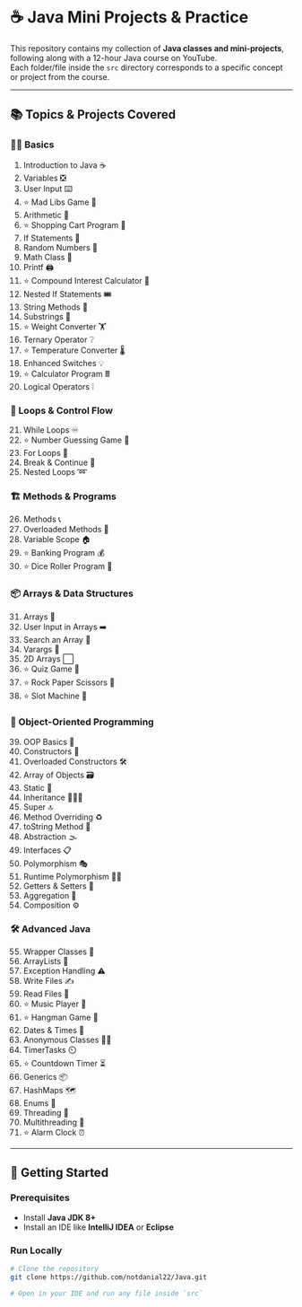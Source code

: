 # ☕ Java Mini Projects & Practice

This repository contains my collection of **Java classes and mini-projects**, following along with a 12-hour Java course on YouTube.  
Each folder/file inside the `src` directory corresponds to a specific concept or project from the course.

---

## 📚 Topics & Projects Covered

### 🧑‍💻 Basics
1. Introduction to Java ☕  
2. Variables ❎  
3. User Input ⌨️  
4. ⭐ Mad Libs Game 📕  
5. Arithmetic 🧮  
6. ⭐ Shopping Cart Program 🛒  
7. If Statements 🤔  
8. Random Numbers 🔀  
9. Math Class 📐  
10. Printf 🖨️  
11. ⭐ Compound Interest Calculator 💸  
12. Nested If Statements 🎟️  
13. String Methods 🧵  
14. Substrings 📧  
15. ⭐ Weight Converter 🏋️  
16. Ternary Operator ❔  
17. ⭐ Temperature Converter 🌡️  
18. Enhanced Switches 💡  
19. ⭐ Calculator Program 🖩  
20. Logical Operators ❕  

### 🔁 Loops & Control Flow
21. While Loops ♾️  
22. ⭐ Number Guessing Game 🔢  
23. For Loops 🔂  
24. Break & Continue 🚦  
25. Nested Loops ➿  

### 🏗️ Methods & Programs
26. Methods 📞  
27. Overloaded Methods 🍕  
28. Variable Scope 🏠  
29. ⭐ Banking Program 💰  
30. ⭐ Dice Roller Program 🎲  

### 📦 Arrays & Data Structures
31. Arrays 🍎  
32. User Input in Arrays ➡️  
33. Search an Array 🔎  
34. Varargs 💬  
35. 2D Arrays ⬜  
36. ⭐ Quiz Game 💯  
37. ⭐ Rock Paper Scissors 🗿  
38. ⭐ Slot Machine 🎰  

### 🧱 Object-Oriented Programming
39. OOP Basics 🧱  
40. Constructors 🔨  
41. Overloaded Constructors 🛠️  
42. Array of Objects 🗃️  
43. Static 🤝  
44. Inheritance 👨‍👧‍👦  
45. Super 🔝  
46. Method Overriding ♻️  
47. toString Method 🎉  
48. Abstraction 🌫️  
49. Interfaces 📋  
50. Polymorphism 🎭  
51. Runtime Polymorphism 🤷‍♂️  
52. Getters & Setters 🔐  
53. Aggregation 🏫  
54. Composition ⚙️  

### 🛠️ Advanced Java
55. Wrapper Classes 🎁  
56. ArrayLists 📃  
57. Exception Handling ⚠️  
58. Write Files ✍️  
59. Read Files 📖  
60. ⭐ Music Player 🎼  
61. ⭐ Hangman Game 🕺  
62. Dates & Times 📆  
63. Anonymous Classes 🕵️‍♂️  
64. TimerTasks ⏲️  
65. ⭐ Countdown Timer ⏳  
66. Generics 📦  
67. HashMaps 🗺️  
68. Enums 📅  
69. Threading 🧵  
70. Multithreading 🧶  
71. ⭐ Alarm Clock ⏰  

---

## 🚀 Getting Started

### Prerequisites
- Install **Java JDK 8+**  
- Install an IDE like **IntelliJ IDEA** or **Eclipse**  

### Run Locally
```bash
# Clone the repository
git clone https://github.com/notdanial22/Java.git

# Open in your IDE and run any file inside `src`
